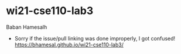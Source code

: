 # wi21-cse110-lab3
Baban Hamesalh 
- Sorry if the issue/pull linking was done improperly, I got confused!
https://bhamesal.github.io/wi21-cse110-lab3/
